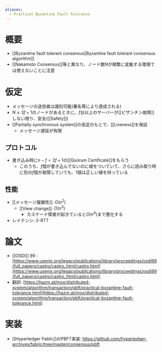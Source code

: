 ```yaml
---
aliases:
  - Practical Byzantine Fault Tolerance
---
```

# 概要
- [[Byzantine fault tolerant consensus|Byzantine fault tolerant consensus algorithm]]
- [[Nakamoto Consensus]]等と異なり、ノード数Nが頻繁に変動する環境では使えないことに注意
# 仮定
- メッセージの送信者は識別可能(署名等により達成される)
- $N \ge 3f+1$のノードがあるときに、$f$台以上のサーバーが[[ビザンチン故障]]しない限り、安全([[Safety]])
- [[Partially synchronous system]]の仮定のもとで、[[Liveness]]を保証
	- メッセージ遅延が有限
## プロトコル
- 書き込み時に$n - f = 2f + 1$の[[Quorum Certificate]]をもらう
	- このうち、$f$個が書き込んでないのに嘘をついていて、さらに読み取り時に別の$f$個が故障していても、1個は正しい値を持っている

## 性能
-  [[メッセージ複雑性]]: $O(n^2)$
	- [[View change]]: $O(n^3)$
		- カスケード障害が起きていると$O(n^4)$まで悪化する
- レイテンシ: 2-RTT
# 論文
- [[OSDI]] 99 : [https://www.usenix.org/legacy/publications/library/proceedings/osdi99/full_papers/castro/castro_html/castro.html](https://www.usenix.org/legacy/publications/library/proceedings/osdi99/full_papers/castro/castro_html/castro.html)
- 翻訳: [https://hazm.at/mox/distributed-system/algorithm/transaction/pbft/practical-byzantine-fault-tolerance.html](https://hazm.at/mox/distributed-system/algorithm/transaction/pbft/practical-byzantine-fault-tolerance.html)
# 実装
- [[Hyperledger Fablic]]のPBFT実装: https://github.com/hyperledger-archives/fabric/tree/master/consensus/pbft